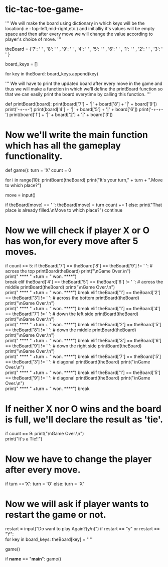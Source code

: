 # tic-tac-toe-game-
''' We will make the board using dictionary 
    in which keys will be the location(i.e : top-left,mid-right,etc.)
    and initialliy it's values will be empty space and then after every move 
    we will change the value according to player's choice of move. '''

theBoard = {'7': ' ' , '8': ' ' , '9': ' ' ,
            '4': ' ' , '5': ' ' , '6': ' ' ,
            '1': ' ' , '2': ' ' , '3': ' ' }

board_keys = []

for key in theBoard:
    board_keys.append(key)

''' We will have to print the updated board after every move in the game and 
    thus we will make a function in which we'll define the printBoard function
    so that we can easily print the board everytime by calling this function. '''

def printBoard(board):
    print(board['7'] + '|' + board['8'] + '|' + board['9'])
    print('-+-+-')
    print(board['4'] + '|' + board['5'] + '|' + board['6'])
    print('-+-+-')
    print(board['1'] + '|' + board['2'] + '|' + board['3'])

# Now we'll write the main function which has all the gameplay functionality.
def game():
    turn = 'X'
    count = 0


   for i in range(10):
        printBoard(theBoard)
        print("It's your turn," + turn + ".Move to which place?")

   move = input()        

   if theBoard[move] == ' ':
            theBoard[move] = turn
            count += 1
        else:
            print("That place is already filled.\nMove to which place?")
            continue

   # Now we will check if player X or O has won,for every move after 5 moves. 
   if count >= 5:
            if theBoard['7'] == theBoard['8'] == theBoard['9'] != ' ': # across the top
                printBoard(theBoard)
                print("\nGame Over.\n")                
                print(" **** " +turn + " won. ****")                
                break
            elif theBoard['4'] == theBoard['5'] == theBoard['6'] != ' ': # across the middle
                printBoard(theBoard)
                print("\nGame Over.\n")                
                print(" **** " +turn + " won. ****")
                break
            elif theBoard['1'] == theBoard['2'] == theBoard['3'] != ' ': # across the bottom
                printBoard(theBoard)
                print("\nGame Over.\n")                
                print(" **** " +turn + " won. ****")
                break
            elif theBoard['1'] == theBoard['4'] == theBoard['7'] != ' ': # down the left side
                printBoard(theBoard)
                print("\nGame Over.\n")                
                print(" **** " +turn + " won. ****")
                break
            elif theBoard['2'] == theBoard['5'] == theBoard['8'] != ' ': # down the middle
                printBoard(theBoard)
                print("\nGame Over.\n")                
                print(" **** " +turn + " won. ****")
                break
            elif theBoard['3'] == theBoard['6'] == theBoard['9'] != ' ': # down the right side
                printBoard(theBoard)
                print("\nGame Over.\n")                
                print(" **** " +turn + " won. ****")
                break 
            elif theBoard['7'] == theBoard['5'] == theBoard['3'] != ' ': # diagonal
                printBoard(theBoard)
                print("\nGame Over.\n")                
                print(" **** " +turn + " won. ****")
                break
            elif theBoard['1'] == theBoard['5'] == theBoard['9'] != ' ': # diagonal
                printBoard(theBoard)
                print("\nGame Over.\n")                
                print(" **** " +turn + " won. ****")
                break 

   # If neither X nor O wins and the board is full, we'll declare the result as 'tie'.
   if count == 9:
            print("\nGame Over.\n")                
            print("It's a Tie!!")

   # Now we have to change the player after every move.
   if turn =='X':
            turn = 'O'
        else:
            turn = 'X'        
    
  # Now we will ask if player wants to restart the game or not.
  restart = input("Do want to play Again?(y/n)")
    if restart == "y" or restart == "Y":  
        for key in board_keys:
            theBoard[key] = " "

   game()

if __name__ == "__main__":
    game()
